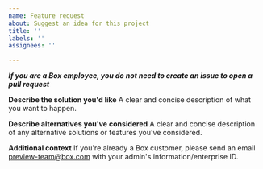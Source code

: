 ```yaml
---
name: Feature request
about: Suggest an idea for this project
title: ''
labels: ''
assignees: ''

---
```


**_If you are a Box employee, you do not need to create an issue to open a pull request_**

**Describe the solution you'd like**
A clear and concise description of what you want to happen.

**Describe alternatives you've considered**
A clear and concise description of any alternative solutions or features you've considered.

**Additional context**
If you're already a Box customer, please send an email preview-team@box.com with your admin's information/enterprise ID.
